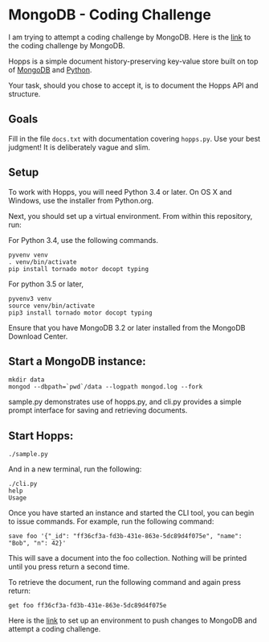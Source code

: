 # MongoDB - Coding Challenge

I am trying to attempt a coding challenge by MongoDB. Here is the [link](https://github.com/LakshmiLavanyaKasturi/docs-coding-challenge) to the coding challenge by MongoDB.

Hopps is a simple document history-preserving key-value store built on top of [MongoDB](https://www.mongodb.com/) and [Python](https://www.python.org/).

Your task, should you chose to accept it, is to document the Hopps API and structure.

## Goals
Fill in the file `docs.txt` with documentation covering `hopps.py`. Use your best judgment! It is deliberately vague and slim.

## Setup
To work with Hopps, you will need Python 3.4 or later. On OS X and Windows, use the installer from Python.org.

Next, you should set up a virtual environment. From within this repository, run:

For Python 3.4, use the following commands. 

```
pyvenv venv
. venv/bin/activate
pip install tornado motor docopt typing
```

For python 3.5 or later, 
                                                                                        

```
pyvenv3 venv
source venv/bin/activate
pip3 install tornado motor docopt typing
```

Ensure that you have MongoDB 3.2 or later installed from the MongoDB Download Center.

## Start a MongoDB instance:

```
mkdir data
mongod --dbpath=`pwd`/data --logpath mongod.log --fork
```

sample.py demonstrates use of hopps.py, and cli.py provides a simple prompt interface for saving and retrieving documents.

## Start Hopps:

`./sample.py`

And in a new terminal, run the following:

```
./cli.py
help
Usage
```

Once you have started an instance and started the CLI tool, you can begin to issue commands. For example, run the following command:

`save foo '{"_id": "ff36cf3a-fd3b-431e-863e-5dc89d4f075e", "name": "Bob", "n": 42}'`

This will save a document into the foo collection. Nothing will be printed until you press return a second time.

To retrieve the document, run the following command and again press return:

`get foo ff36cf3a-fd3b-431e-863e-5dc89d4f075e`


Here is the [link](https://github.com/LakshmiLavanyaKasturi/Learnings/blob/master/giza-installation-Mongodb.txt) to set up an environment to push changes to MongoDB and attempt a coding challenge.
